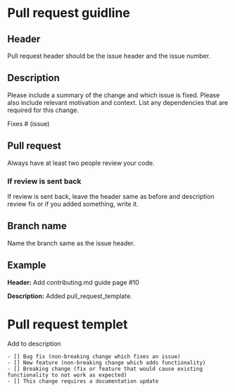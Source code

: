 # Pull request guidline

## Header
Pull request header should be the issue header and the issue number.

## Description

Please include a summary of the change and which issue is fixed. Please also include relevant motivation and context. List any dependencies that are required for this change.

Fixes # (issue)

## Pull request

Always have at least two people review your code.

### If review is sent back

If review is sent back, leave the header same as before and description review fix or if you added something, write it.

## Branch name

Name the branch same as the issue header.

## Example

**Header:** Add contributing.md guide page #10

**Description:** Added pull_request_template.

# Pull request templet

Add to description
```
- [] Bug fix (non-breaking change which fixes an issue)
- [] New feature (non-breaking change which adds functionality)
- [] Breaking change (fix or feature that would cause existing functionality to not work as expected)
- [] This change requires a documentation update
```
